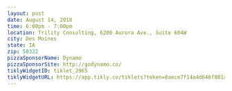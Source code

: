 ```yaml
---
layout: post
date: August 14, 2018
time: 6:00pm - 7:00pm
location: Trility Consulting, 6200 Aurora Ave., Suite 604W
city: Des Moines
state: IA
zip: 50322
pizzaSponsorName: Dynamo
pizzaSponsorSite: http://godynamo.co/
tiklyWidgetID: tiklet_2965
tiklyWidgetURL: https://app.tikly.co/tiklets?token=8aece7f14a4d646f801a916d7d60cb521f54dd84
---
```

